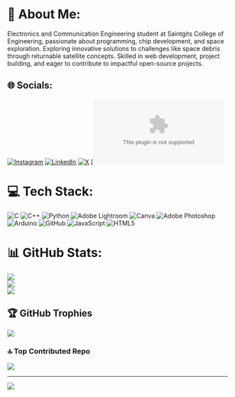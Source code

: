 # 💫 About Me:
Electronics and Communication Engineering student at Saintgits College of Engineering, passionate about programming, chip development, and space exploration. Exploring innovative solutions to challenges like space debris through returnable satellite concepts. Skilled in web development, project building, and eager to contribute to impactful open-source projects.


## 🌐 Socials:
[![Instagram](https://img.shields.io/badge/Instagram-%23E4405F.svg?logo=Instagram&logoColor=white)](https://instagram.com/_aaronnh._) [![LinkedIn](https://img.shields.io/badge/LinkedIn-%230077B5.svg?logo=linkedin&logoColor=white)](https://linkedin.com/in/aaronbinoy20) [![X](https://img.shields.io/badge/X-black.svg?logo=X&logoColor=white)](https://x.com/_aaronnh_) [![Email](aaronbinoy24@gmail.com)

# 💻 Tech Stack:
![C](https://img.shields.io/badge/c-%2300599C.svg?style=for-the-badge&logo=c&logoColor=white) ![C++](https://img.shields.io/badge/c++-%2300599C.svg?style=for-the-badge&logo=c%2B%2B&logoColor=white) ![Python](https://img.shields.io/badge/python-3670A0?style=for-the-badge&logo=python&logoColor=ffdd54) ![Adobe Lightroom](https://img.shields.io/badge/Adobe%20Lightroom-31A8FF.svg?style=for-the-badge&logo=Adobe%20Lightroom&logoColor=white) ![Canva](https://img.shields.io/badge/Canva-%2300C4CC.svg?style=for-the-badge&logo=Canva&logoColor=white) ![Adobe Photoshop](https://img.shields.io/badge/adobe%20photoshop-%2331A8FF.svg?style=for-the-badge&logo=adobe%20photoshop&logoColor=white) ![Arduino](https://img.shields.io/badge/-Arduino-00979D?style=for-the-badge&logo=Arduino&logoColor=white) ![GitHub](https://img.shields.io/badge/github-%23121011.svg?style=for-the-badge&logo=github&logoColor=white) ![JavaScript](https://img.shields.io/badge/javascript-%23323330.svg?style=for-the-badge&logo=javascript&logoColor=%23F7DF1E) ![HTML5](https://img.shields.io/badge/html5-%23E34F26.svg?style=for-the-badge&logo=html5&logoColor=white)
# 📊 GitHub Stats:
![](https://github-readme-stats.vercel.app/api?username=aaronbinoy&theme=github_dark&hide_border=false&include_all_commits=true&count_private=false)<br/>
![](https://nirzak-streak-stats.vercel.app/?user=aaronbinoy&theme=github_dark&hide_border=false)<br/>
![](https://github-readme-stats.vercel.app/api/top-langs/?username=aaronbinoy&theme=github_dark&hide_border=false&include_all_commits=true&count_private=false&layout=compact)

## 🏆 GitHub Trophies
![](https://github-profile-trophy.vercel.app/?username=aaronbinoy&theme=gruvbox&no-frame=true&no-bg=true&margin-w=4)

### 🔝 Top Contributed Repo
![](https://github-contributor-stats.vercel.app/api?username=aaronbinoy&limit=5&theme=gruvbox&combine_all_yearly_contributions=true)

---
[![](https://visitcount.itsvg.in/api?id=aaronbinoy&icon=0&color=1)](https://visitcount.itsvg.in)

<!-- Proudly created with GPRM ( https://gprm.itsvg.in ) -->
